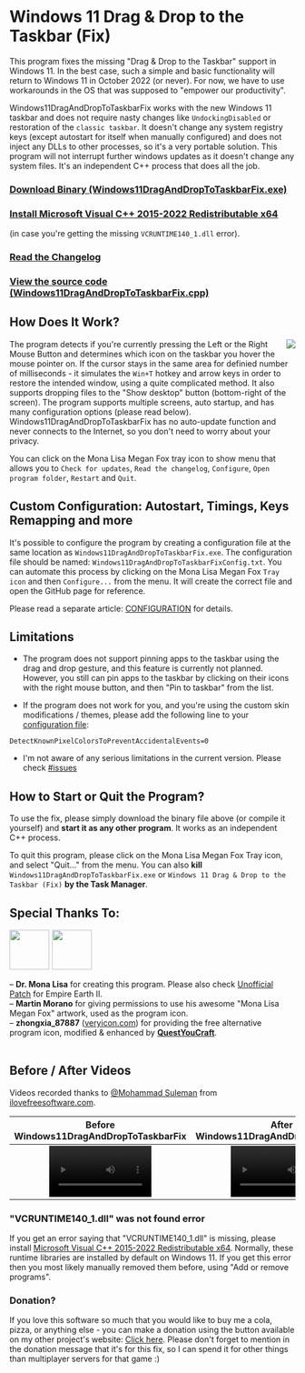 # Windows 11 Drag & Drop to the Taskbar (Fix)

This program fixes the missing "Drag & Drop to the Taskbar" support in Windows 11. In the best case, such a simple and basic functionality will return to Windows 11 in October 2022 (or never). For now, we have to use workarounds in the OS that was supposed to "empower our productivity".

Windows11DragAndDropToTaskbarFix works with the new Windows 11 taskbar and does not require nasty changes like `UndockingDisabled` or restoration of the `classic taskbar`. It doesn't change any system registry keys (except autostart for itself when manually configured) and does not inject any DLLs to other processes, so it's a very portable solution. This program will not interrupt further windows updates as it doesn't change any system files. It's an independent C++ process that does all the job.

### [Download Binary (Windows11DragAndDropToTaskbarFix.exe)](https://github.com/HerMajestyDrMona/Windows11DragAndDropToTaskbarFix/releases/)

### [Install Microsoft Visual C++ 2015-2022 Redistributable x64](https://aka.ms/vs/17/release/vc_redist.x64.exe) 
(in case you're getting the missing `VCRUNTIME140_1.dll` error).

### [Read the Changelog](https://github.com/HerMajestyDrMona/Windows11DragAndDropToTaskbarFix/blob/main/CHANGELOG.md)

### [View the source code (Windows11DragAndDropToTaskbarFix.cpp)](https://github.com/HerMajestyDrMona/Windows11DragAndDropToTaskbarFix/blob/main/Windows11DragAndDropToTaskbarFix/Windows11DragAndDropToTaskbarFix.cpp)


## **How Does It Work?**
<a href="https://github.com/HerMajestyDrMona/Windows11DragAndDropToTaskbarFix/releases/"><img align="right" src="https://user-images.githubusercontent.com/24290461/140068775-473a45f7-1f6a-4b10-8664-e5f8d49440ab.png"></a>

The program detects if you're currently pressing the Left or the Right Mouse Button and determines which icon on the taskbar you hover the mouse pointer on. If the cursor stays in the same area for definied number of milliseconds - it simulates the `Win+T` hotkey and arrow keys in order to restore the intended window, using a quite complicated method. It also supports dropping files to the "Show desktop" button (bottom-right of the screen). The program supports multiple screens, auto startup, and has many configuration options (please read below). Windows11DragAndDropToTaskbarFix has no auto-update function and never connects to the Internet, so you don't need to worry about your privacy.

You can click on the Mona Lisa Megan Fox tray icon to show menu that allows you to `Check for updates`, `Read the changelog`, `Configure`, `Open program folder`, `Restart` and `Quit`.
<br>

## **Custom Configuration: Autostart, Timings, Keys Remapping and more**
It's possible to configure the program by creating a configuration file at the same location as `Windows11DragAndDropToTaskbarFix.exe`. The configuration file should be named: `Windows11DragAndDropToTaskbarFixConfig.txt`. You can automate this process by clicking on the Mona Lisa Megan Fox `Tray icon` and then `Configure...` from the menu. It will create the correct file and open the GitHub page for reference.

Please read a separate article: [CONFIGURATION](https://github.com/HerMajestyDrMona/Windows11DragAndDropToTaskbarFix/blob/main/CONFIGURATION.md) for details.


## **Limitations**
- The program does not support pinning apps to the taskbar using the drag and drop gesture, and this feature is currently not planned. However, you still can pin apps to the taskbar by clicking on their icons with the right mouse button, and then "Pin to taskbar" from the list.

- If the program does not work for you, and you're using the custom skin modifications / themes, please add the following line to your [configuration file](https://github.com/HerMajestyDrMona/Windows11DragAndDropToTaskbarFix/blob/main/CONFIGURATION.md):
```
DetectKnownPixelColorsToPreventAccidentalEvents=0
```

- I'm not aware of any serious limitations in the current version. Please check [#issues](https://github.com/HerMajestyDrMona/Windows11DragAndDropToTaskbarFix/issues)


## **How to Start or Quit the Program?**

To use the fix, please simply download the binary file above (or compile it yourself) and **start it as any other program**. It works as an independent C++ process.

To quit this program, please click on the Mona Lisa Megan Fox Tray icon, and select "Quit..." from the menu. You can also **kill** `Windows11DragAndDropToTaskbarFix.exe` or `Windows 11 Drag & Drop to the Taskbar (Fix)` **by the Task Manager**.


## Special Thanks To:
<a href="#special-thanks-to"><img align="top" style="margin-right: 1px" height="70px" src="https://user-images.githubusercontent.com/24290461/140594900-93d603d1-4fbc-4865-a211-fcab1de5507d.png"></a>
<a href="#special-thanks-to"><img align="bottom" style="margin-right: 1px" height="70px" src="https://user-images.githubusercontent.com/24290461/141721061-7fcf595f-da2b-4560-b028-0e317e97a7cb.png"></a>

– **Dr. Mona Lisa** for creating this program. Please also check [Unofficial Patch](https://ee2.eu/patch/) for Empire Earth II.
     <br>
– **Martin Morano** for giving permissions to use his awesome "Mona Lisa Megan Fox" artwork, used as the program icon.
     <br>
– **zhongxia_87887** ([veryicon.com](https://www.veryicon.com/icons/system/gesture-series/drag-drop.html)) for providing the free alternative program icon, modified & enhanced by [**QuestYouCraft**](https://github.com/QuestYouCraft).
     <br>
    <br>

## Before / After Videos

Videos recorded thanks to [@Mohammad Suleman](https://www.ilovefreesoftware.com/author/suleman_ilfs) from [ilovefreesoftware.com](https://www.ilovefreesoftware.com/19/windows/how-to-enable-drag-drop-support-in-windows-11-taskbar.html).

Before Windows11DragAndDropToTaskbarFix | After Windows11DragAndDropToTaskbarFix
:-: | :-:
<video src='https://user-images.githubusercontent.com/24290461/140594641-6975cb11-9a1b-434f-a67f-e3cf339366b7.mp4' width=180/> | <video src='https://user-images.githubusercontent.com/24290461/140594643-4f4f01e5-0382-4781-90d6-eafb1d55f361.mp4' width=180/>


### "VCRUNTIME140_1.dll" was not found error
If you get an error saying that "VCRUNTIME140_1.dll" is missing, please install [Microsoft Visual C++ 2015-2022 Redistributable x64](https://aka.ms/vs/17/release/vc_redist.x64.exe). Normally, these runtime libraries are installed by default on Windows 11. If you get this error then you most likely manually removed them before, using "Add or remove programs".

### **Donation?**

If you love this software so much that you would like to buy me a cola, pizza, or anything else - you can make a donation using the button available on my other project's website: [Click here](https://ee2.eu/overview/#donate). Please don't forget to mention in the donation message that it's for this fix, so I can spend it for other things than multiplayer servers for that game :)
